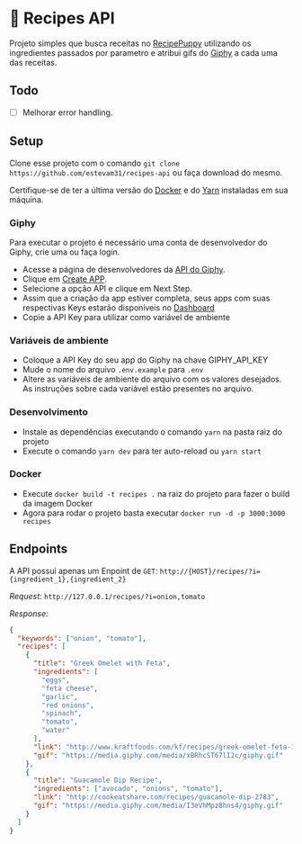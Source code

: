 # :fork_and_knife: Recipes API

Projeto simples que busca receitas no [RecipePuppy]('http://www.recipepuppy.com/') utilizando os ingredientes passados por parametro e atribui gifs do [Giphy](https://developers.giphy.com/docs/api) a cada uma das receitas.

## Todo

- [ ] Melhorar error handling.

## Setup

Clone esse projeto com o comando `git clone https://github.com/estevam31/recipes-api` ou faça download do mesmo.

Certifique-se de ter a última versão do [Docker](https://www.docker.com/) e do [Yarn](https://yarnpkg.com/) instaladas em sua máquina.

### Giphy

Para executar o projeto é necessário uma conta de desenvolvedor do Giphy, crie uma ou faça login.

- Acesse a página de desenvolvedores da [API do Giphy](https://developers.giphy.com/docs/api/).
- Clique em [Create APP](https://developers.giphy.com/dashboard/?create=true).
- Selecione a opção API e clique em Next Step.
- Assim que a criação da app estiver completa, seus apps com suas respectivas Keys estarão disponíveis no [Dashboard](https://developers.giphy.com/dashboard/)
- Copie a API Key para utilizar como variável de ambiente

### Variáveis de ambiente

- Coloque a API Key do seu app do Giphy na chave GIPHY_API_KEY
- Mude o nome do arquivo `.env.example` para `.env`
- Altere as variáveis de ambiente do arquivo com os valores desejados. As instruções sobre cada variável estão presentes no arquivo.

### Desenvolvimento

- Instale as dependências executando o comando `yarn` na pasta raiz do projeto
- Execute o comando `yarn dev` para ter auto-reload ou `yarn start`

### Docker

- Execute `docker build -t recipes .` na raiz do projeto para fazer o build da imagem Docker
- Agora para rodar o projeto basta executar `docker run -d -p 3000:3000 recipes`

## Endpoints

A API possui apenas um Enpoint de `GET`:
`http://{HOST}/recipes/?i={ingredient_1},{ingredient_2}`

_Request:_
`http://127.0.0.1/recipes/?i=onion,tomato`

_Response:_

```json
{
  "keywords": ["onion", "tomato"],
  "recipes": [
    {
      "title": "Greek Omelet with Feta",
      "ingredients": [
        "eggs",
        "feta cheese",
        "garlic",
        "red onions",
        "spinach",
        "tomato",
        "water"
      ],
      "link": "http://www.kraftfoods.com/kf/recipes/greek-omelet-feta-104508.aspx",
      "gif": "https://media.giphy.com/media/xBRhcST67lI2c/giphy.gif"
    },
    {
      "title": "Guacamole Dip Recipe",
      "ingredients": ["avocado", "onions", "tomato"],
      "link": "http://cookeatshare.com/recipes/guacamole-dip-2783",
      "gif": "https://media.giphy.com/media/I3eVhMpz8hns4/giphy.gif"
    }
  ]
}
```
